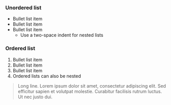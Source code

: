 ### Unordered list

- Bullet list item
- Bullet list item
- Bullet list item
  - Use a two-space indent for nested lists

### Ordered list

1. Bullet list item
2. Bullet list item
3. Bullet list item
  1. Ordered lists can also be nested

> Long line. Lorem ipsum dolor sit amet, consectetur adipiscing elit.
Sed efficitur sapien et volutpat molestie. Curabitur facilisis rutrum luctus. Ut nec justo dui.